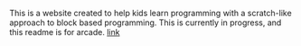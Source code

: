 This is a website created to help kids learn programming with a scratch-like approach to block based programming.
This is currently in progress, and this readme is for arcade.
[link](https://pyteract.vercel.app)
